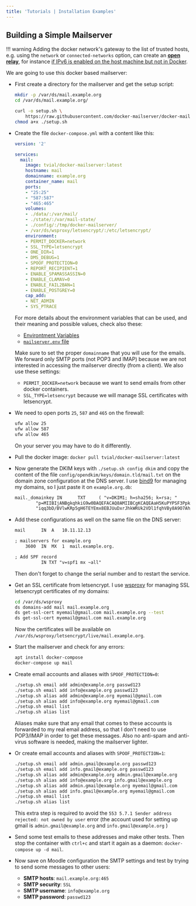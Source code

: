 ```yaml
---
title: 'Tutorials | Installation Examples'
---
```


## Building a Simple Mailserver

!!! warning
    Adding the docker network's gateway to the list of trusted hosts, e.g. using the `network` or `connected-networks` option, can create an [**open relay**](https://en.wikipedia.org/wiki/Open_mail_relay), for instance [if IPv6 is enabled on the host machine but not in Docker][github-issue-1405-comment].

We are going to use this docker based mailserver:

- First create a directory for the mailserver and get the setup script:

    ```sh
    mkdir -p /var/ds/mail.example.org
    cd /var/ds/mail.example.org/

    curl -o setup.sh \
        https://raw.githubusercontent.com/docker-mailserver/docker-mailserver/master/setup.sh
    chmod a+x ./setup.sh
    ```

- Create the file `docker-compose.yml` with a content like this:

    ```yaml
    version: '2'

    services:
      mail:
        image: tvial/docker-mailserver:latest
        hostname: mail
        domainname: example.org
        container_name: mail
        ports:
        - "25:25"
        - "587:587"
        - "465:465"
        volumes:
        - ./data/:/var/mail/
        - ./state/:/var/mail-state/
        - ./config/:/tmp/docker-mailserver/
        - /var/ds/wsproxy/letsencrypt/:/etc/letsencrypt/
        environment:
        - PERMIT_DOCKER=network
        - SSL_TYPE=letsencrypt
        - ONE_DIR=1
        - DMS_DEBUG=1
        - SPOOF_PROTECTION=0
        - REPORT_RECIPIENT=1
        - ENABLE_SPAMASSASSIN=0
        - ENABLE_CLAMAV=0
        - ENABLE_FAIL2BAN=1
        - ENABLE_POSTGREY=0
        cap_add:
        - NET_ADMIN
        - SYS_PTRACE
    ```

    For more details about the environment variables that can be used, and their meaning and possible values, check also these:

    - [Environtment Variables][github-file-env]
    - [`mailserver.env` file][github-file-dotenv]

    Make sure to set the proper `domainname` that you will use for the emails. We forward only SMTP ports (not POP3 and IMAP) because we are not interested in accessing the mailserver directly (from a client).  We also use these settings:

    - `PERMIT_DOCKER=network` because we want to send emails from other docker containers.
    - `SSL_TYPE=letsencrypt` because we will manage SSL certificates with letsencrypt.

- We need to open ports `25`, `587` and `465` on the firewall:

    ```sh
    ufw allow 25
    ufw allow 587
    ufw allow 465
    ```

    On your server you may have to do it differently.

- Pull the docker image: `docker pull tvial/docker-mailserver:latest`

- Now generate the DKIM keys with `./setup.sh config dkim` and copy the content of the file `config/opendkim/keys/domain.tld/mail.txt` on the domain zone configuration at the DNS server. I use [bind9](https://github.com/docker-scripts/bind9) for managing my domains, so I just paste it on `example.org.db`:

    ```txt
    mail._domainkey IN      TXT     ( "v=DKIM1; h=sha256; k=rsa; "
            "p=MIIBIjANBgkqhkiG9w0BAQEFACAQ8AMIIBCgKCAQEAaH5KuPYPSF3Ppkt466BDMAFGOA4mgqn4oPjZ5BbFlYA9l5jU3bgzRj3l6/Q1n5a9lQs5fNZ7A/HtY0aMvs3nGE4oi+LTejt1jblMhV/OfJyRCunQBIGp0s8G9kIUBzyKJpDayk2+KJSJt/lxL9Iiy0DE5hIv62ZPP6AaTdHBAsJosLFeAzuLFHQ6USyQRojefqFQtgYqWQ2JiZQ3"
            "iqq3bD/BVlwKRp5gH6TEYEmx8EBJUuDxrJhkWRUk2VDl1fqhVBy8A9O7Ah+85nMrlOHIFsTaYo9o6+cDJ6t1i6G1gu+bZD0d3/3bqGLPBQV9LyEL1Rona5V7TJBGg099NQkTz1IwIDAQAB" )  ; ----- DKIM key mail for example.org
    ```

- Add these configurations as well on the same file on the DNS server:

    ```txt
    mail      IN  A   10.11.12.13

    ; mailservers for example.org
        3600  IN  MX  1  mail.example.org.

    ; Add SPF record
              IN TXT "v=spf1 mx ~all"
    ```

    Then don't forget to change the serial number and to restart the service.

- Get an SSL certificate from letsencrypt. I use [wsproxy](https://github.com/docker-scripts/wsproxy) for managing SSL letsencrypt certificates of my domains:

    ```sh
    cd /var/ds/wsproxy
    ds domains-add mail mail.example.org
    ds get-ssl-cert myemail@gmail.com mail.example.org --test
    ds get-ssl-cert myemail@gmail.com mail.example.org
    ```

    Now the certificates will be available on `/var/ds/wsproxy/letsencrypt/live/mail.example.org`.

- Start the mailserver and check for any errors:

    ```sh
    apt install docker-compose
    docker-compose up mail
    ```

- Create email accounts and aliases with `SPOOF_PROTECTION=0`:

    ```sh
    ./setup.sh email add admin@example.org passwd123
    ./setup.sh email add info@example.org passwd123
    ./setup.sh alias add admin@example.org myemail@gmail.com
    ./setup.sh alias add info@example.org myemail@gmail.com
    ./setup.sh email list
    ./setup.sh alias list
    ```

    Aliases make sure that any email that comes to these accounts is forwarded to my real email address, so that I don't need to use POP3/IMAP in order to get these messages. Also no anti-spam and anti-virus software is needed, making the mailserver lighter.

- Or create email accounts and aliases with `SPOOF_PROTECTION=1`:

    ```sh
    ./setup.sh email add admin.gmail@example.org passwd123
    ./setup.sh email add info.gmail@example.org passwd123
    ./setup.sh alias add admin@example.org admin.gmail@example.org
    ./setup.sh alias add info@example.org info.gmail@example.org
    ./setup.sh alias add admin.gmail@example.org myemail@gmail.com
    ./setup.sh alias add info.gmail@example.org myemail@gmail.com
    ./setup.sh email list
    ./setup.sh alias list
    ```

    This extra step is required to avoid the `553 5.7.1 Sender address rejected: not owned by user` error (the account used for setting up gmail is `admin.gmail@example.org` and `info.gmail@example.org` )

- Send some test emails to these addresses and make other tests. Then stop the container with `ctrl+c` and start it again as a daemon: `docker-compose up -d mail`.

- Now save on Moodle configuration the SMTP settings and test by trying to send some messages to other users:

    - **SMTP hosts**: `mail.example.org:465`
    - **SMTP security**: `SSL`
    - **SMTP username**: `info@example.org`
    - **SMTP password**: `passwd123`

[github-file-env]: https://github.com/docker-mailserver/docker-mailserver/blob/master/ENVIRONMENT.md
[github-file-dotenv]: https://github.com/docker-mailserver/docker-mailserver/blob/master/mailserver.env
[github-issue-1405-comment]: https://github.com/docker-mailserver/docker-mailserver/issues/1405#issuecomment-590106498
